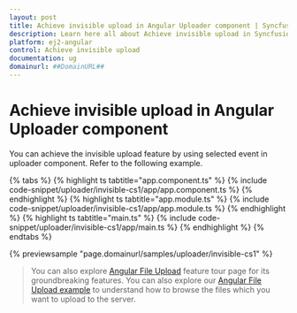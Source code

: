 ```yaml
---
layout: post
title: Achieve invisible upload in Angular Uploader component | Syncfusion
description: Learn here all about Achieve invisible upload in Syncfusion Angular Uploader component of Syncfusion Essential JS 2 and more.
platform: ej2-angular
control: Achieve invisible upload 
documentation: ug
domainurl: ##DomainURL##
---
```


# Achieve invisible upload in Angular Uploader component

You can achieve the invisible upload feature by using selected event in uploader component.
Refer to the following example.

{% tabs %}
{% highlight ts tabtitle="app.component.ts" %}
{% include code-snippet/uploader/invisible-cs1/app/app.component.ts %}
{% endhighlight %}
{% highlight ts tabtitle="app.module.ts" %}
{% include code-snippet/uploader/invisible-cs1/app/app.module.ts %}
{% endhighlight %}
{% highlight ts tabtitle="main.ts" %}
{% include code-snippet/uploader/invisible-cs1/app/main.ts %}
{% endhighlight %}
{% endtabs %}
  
{% previewsample "page.domainurl/samples/uploader/invisible-cs1" %}

> You can also explore [Angular File Upload](https://www.syncfusion.com/angular-ui-components/angular-file-upload) feature tour page for its groundbreaking features. You can also explore our [Angular File Upload example](https://ej2.syncfusion.com/angular/demos/#/material/uploader/default) to understand how to browse the files which you want to upload to the server.
